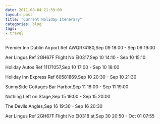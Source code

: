 ```yaml
---
date: 2011-08-04 21:59:00
layout: post
title: "Current Holiday Itenerary"
categories: blog 
tags:
- travel
---
```


Premier Inn Dublin Airport Ref AWQR74180,Sep 09 18:00 - Sep 09 19:00

Aer Lingus Ref 2GH67F Flight No EI0317,Sep 10 14:10 - Sep 10 15:10

Holiday Autos Ref 11171057,Sep 10 17:00 - Sep 10 18:00

Holiday Inn Express Ref 60581869,Sep 10 20:30 - Sep 10 21:30

SunnySide Cottages Bar Harbor,Sep 11 18:00 - Sep 11 19:00

Nothing Left on Stage,Sep 15 19:00 - Sep 15 20:00

The Devils Angles,Sep 16 19:30 - Sep 16 20:30

Aer Lingus Ref 2GH67F Flight No EI0318 at,Sep 30 20:50 - Oct 01 07:55
